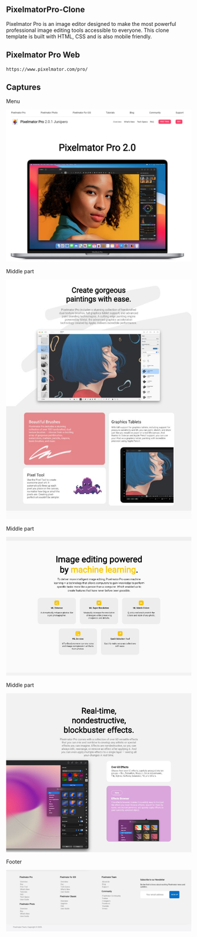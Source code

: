 ## PixelmatorPro-Clone

Pixelmator Pro is an image editor designed to make the most powerful professional image editing tools accessible to everyone. This clone template is built with HTML, CSS and is also mobile friendly.

## Pixelmator Pro Web

```
https://www.pixelmator.com/pro/
```

## Captures

Menu

![Photos](IMAGENES/webtool/Previews0.JPG)

Middle part

![Photos](IMAGENES/webtool/Preview1.JPG)

Middle part

![Photos](IMAGENES/webtool/Preview2.JPG)

Middle part

![Photos](IMAGENES/webtool/Preview3.JPG)

Footer 

![Photos](IMAGENES/webtool/Preview4.JPG)
